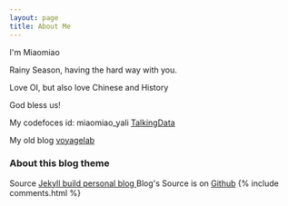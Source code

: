 ```yaml
---
layout: page
title: About Me 
---
```


I'm Miaomiao<p>
Rainy Season, having the hard way with you.
<p>
Love OI, but also love Chinese and History
<p>
God bless us!
<p>

My codefoces id: miaomiao_yali
<a target="_blank" href="http://codeforces.com/profile/miaomiao_yali"> TalkingData </a>
<p>

My old blog
<a target="_blank" href="http://blog.csdn.net/miaomiao_ymxl"> voyagelab </a>
<p>

<h3> About this blog theme </h3>  
<p>
Source
<a href="/2016/10/jekyll_tutorials1/"> Jekyll build personal blog </a>
Blog's Source is on <a target="_blank" href='https://github.com/leopardpan/leopardpan.github.io/'>Github</a> 
{% include comments.html %}
